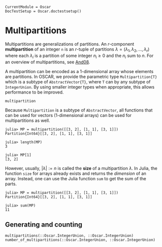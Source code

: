 ```@meta
CurrentModule = Oscar
DocTestSetup = Oscar.doctestsetup()
```

# Multipartitions


Multipartitions are generalizations of partitions.
An $r$-component **multipartition** of an integer ``n``
is an $r$-tuple of partitions $\lambda = (\lambda_1, \lambda_2, \ldots, \lambda_r)$
where each $\lambda_i$ is a partition of some integer $n_i \geq 0$
and the $n_i$ sum to $n$.
For an overview of multipartitions, see [And08](@cite).

A multipartition can be encoded as a 1-dimensional array whose elements are partitions.
In OSCAR, we provide the parametric type `Multipartition{T}` which is a subtype of `AbstractVector{T}`,
where `T` can by any subtype of `IntegerUnion`.
By using smaller integer types when appropriate, this allows performance to be improved.

```@docs
multipartition
```
Because `Multipartition` is a subtype of `AbstractVector`, all functions that can be used for vectors (1-dimensional arrays) can be used for multipartitions as well.
```jldoctest
julia> MP = multipartition([[3, 2], [1, 1], [3, 1]])
Partition{Int64}[[3, 2], [1, 1], [3, 1]]

julia> length(MP)
3

julia> MP[1]
[3, 2]
```
However, usually, $|\lambda| := n$ is called the **size** of a multipartition $\lambda$.
In Julia, the function `size` for arrays already exists and returns the *dimension* of an array.
Instead, one can use the Julia function `sum` to get the sum of the parts.
```jldoctest
julia> MP = multipartition([[3, 2], [1, 1], [3, 1]])
Partition{Int64}[[3, 2], [1, 1], [3, 1]]

julia> sum(MP)
11
```

## Generating and counting

```@docs
multipartitions(::Oscar.IntegerUnion, ::Oscar.IntegerUnion)
number_of_multipartitions(::Oscar.IntegerUnion, ::Oscar.IntegerUnion)
```
